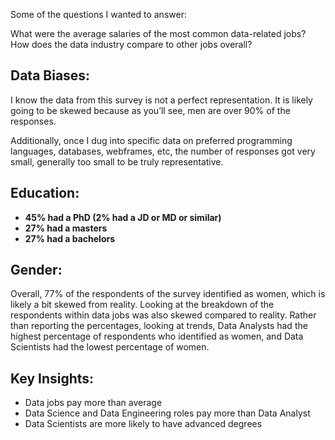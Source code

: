 
Some of the questions I wanted to answer:

What were the average salaries of the most common data-related jobs?
How does the data industry compare to other jobs overall?

## Data Biases:

I know the data from this survey is not a perfect representation. It is likely going to be skewed because as you’ll see, men are over 90% of the responses.

Additionally, once I dug into specific data on preferred programming languages, databases, webframes, etc, the number of responses got very small, generally too small to be truly representative.


## Education:
* **45% had a PhD (2% had a JD or MD or similar)**
* **27% had a masters**
* **27% had a bachelors**

## Gender:

Overall, 77% of the respondents of the survey identified as women, which is likely a bit skewed from reality. Looking at the breakdown of the respondents within data jobs was also skewed compared to reality. Rather than reporting the percentages, looking at trends, Data Analysts had the highest percentage of respondents who identified as women, and Data Scientists had the lowest percentage of women.

## Key Insights:

* Data jobs pay more than average
* Data Science and Data Engineering roles pay more than Data Analyst
* Data Scientists are more likely to have advanced degrees
